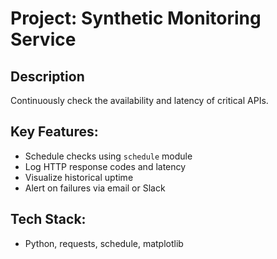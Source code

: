 # Project: Synthetic Monitoring Service

## Description
Continuously check the availability and latency of critical APIs.

## Key Features:
- Schedule checks using `schedule` module
- Log HTTP response codes and latency
- Visualize historical uptime
- Alert on failures via email or Slack

## Tech Stack:
- Python, requests, schedule, matplotlib
